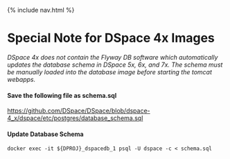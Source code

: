 {% include nav.html %}
# Special Note for DSpace 4x Images
_DSpace 4x does not contain the Flyway DB software which automatically updates the database schema in DSpace 5x, 6x, and 7x.  The schema must be manually loaded into the database image before starting the tomcat webapps._

#### Save the following file as **schema.sql**

https://github.com/DSpace/DSpace/blob/dspace-4_x/dspace/etc/postgres/database_schema.sql

#### Update Database Schema
```
docker exec -it ${DPROJ}_dspacedb_1 psql -U dspace -c < schema.sql
```

